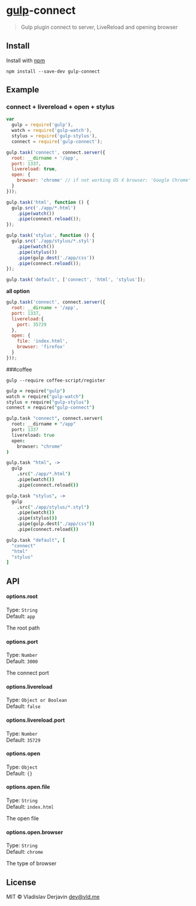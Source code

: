 # [gulp](https://github.com/wearefractal/gulp)-connect

> Gulp plugin connect to server, LiveReload and opening browser

## Install

Install with [npm](https://npmjs.org/)

```
npm install --save-dev gulp-connect
```


## Example

### connect + livereload + open + stylus
```js
var
  gulp = require('gulp'),
  watch = require('gulp-watch'),
  stylus = require('gulp-stylus'),
  connect = require('gulp-connect');

gulp.task('connect', connect.server({
  root: __dirname + '/app',
  port: 1337,
  livereload: true,
  open: {
    browser: 'chrome' // if not working OS X browser: 'Google Chrome'
  }
}));

gulp.task('html', function () {
  gulp.src('./app/*.html')
    .pipe(watch())
    .pipe(connect.reload());
});

gulp.task('stylus', function () {
  gulp.src('./app/stylus/*.styl')
    .pipe(watch())
    .pipe(stylus())
    .pipe(gulp.dest('./app/css'))
    .pipe(connect.reload());
});

gulp.task('default', ['connect', 'html', 'stylus']);
```

**all option**

```js
gulp.task('connect', connect.server({
  root: __dirname + '/app',
  port: 1337,
  livereload:{
    port: 35729
  },
  open: {
    file: 'index.html',
    browser: 'firefox'
  }
}));
```


###coffee

    gulp --require coffee-script/register
    
```coffee
gulp = require("gulp")
watch = require("gulp-watch")
stylus = require("gulp-stylus")
connect = require("gulp-connect")

gulp.task "connect", connect.server(
  root: __dirname + "/app"
  port: 1337
  livereload: true
  open:
    browser: "chrome"
)

gulp.task "html", ->
  gulp
    .src("./app/*.html")
    .pipe(watch())
    .pipe(connect.reload())

gulp.task "stylus", ->
  gulp
    .src("./app/stylus/*.styl")
    .pipe(watch())
    .pipe(stylus())
    .pipe(gulp.dest("./app/css"))
    .pipe(connect.reload())

gulp.task "default", [
  "connect"
  "html"
  "stylus"
]
```


## API

#### options.root

Type: `String`  
Default: `app`

The root path

#### options.port

Type: `Number`  
Default: `3000`

The connect port

#### options.livereload

Type: `Object or Boolean`  
Default: `false`

#### options.livereload.port

Type: `Number`  
Default: `35729`


#### options.open

Type: `Object`  
Default: `{}`

#### options.open.file

Type: `String`  
Default: `index.html`

The open file

#### options.open.browser

Type: `String`  
Default: `chrome`

The type of browser


## License

MIT © Vladislav Derjavin <dev@vld.me>
